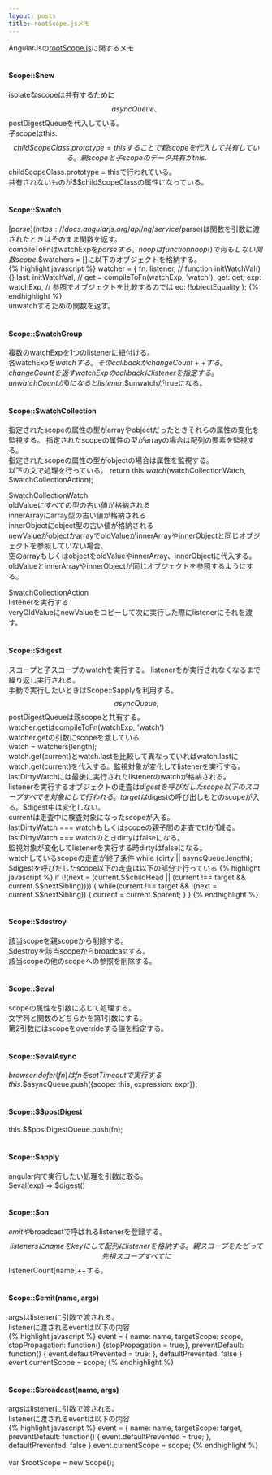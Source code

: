 ```yaml
---
layout: posts
title: rootScope.jsメモ 
---
```

AngularJsの[rootScope.js](https://github.com/angular/angular.js/blob/5224499bcdab670a882c6119e2d9192b84aa9047/src/ng/rootScope.js)に関するメモ     
<br/>
#### Scope::$new
isolateなscopeは共有するために$$asyncQueue、$$postDigestQueueを代入している。   
子scopeはthis.$$childScopeClass.prototype = thisすることで親scopeを代入して共有している。   
親scopeと子scopeのデータ共有がthis.$$childScopeClass.prototype = thisで行われている。   
共有されないものが$$childScopeClassの属性になっている。  
<br/>
#### Scope::$watch
[$parse](https://docs.angularjs.org/api/ng/service/$parse)は関数を引数に渡されたときはそのまま関数を返す。  
compileToFnはwatchExpを$parseする。   
noopはfunction noop() {}で何もしない関数   
scope.$$watchers = []に以下のオブジェクトを格納する。   
{% highlight javascript %}
watcher = {
    fn: listener,
    // function initWatchVal() {}
    last: initWatchVal,
    // get = compileToFn(watchExp, 'watch'),
    get: get,
    exp: watchExp,
    // 参照でオブジェクトを比較するのでは
    eq: !!objectEquality
};
{% endhighlight %}   
unwatchするための関数を返す。    
<br/>
#### Scope::$watchGroup
複数のwatchExpを1つのlistenerに紐付ける。  
各watchExpを$watchする。そのcallbackがchangeCount++する。  
changeCountを返すwatchExpのcallbackにlistenerを指定する。  
unwatchCountが0になるとlistener.$$unwatchがtrueになる。  
<br/>
#### Scope::$watchCollection  
指定されたscopeの属性の型がarrayやobjectだったときそれらの属性の変化を監視する。 
指定されたscopeの属性の型がarrayの場合は配列の要素を監視する。  
指定されたscopeの属性の型がobjectの場合は属性を監視する。  
以下の文で処理を行っている。
return this.$watch($watchCollectionWatch, $watchCollectionAction);  
  
$watchCollectionWatch   
oldValueにすべての型の古い値が格納される   
innerArrayにarray型の古い値が格納される   
innerObjectにobject型の古い値が格納される   
newValueがobjectかarrayでoldValueがinnerArrayやinnerObjectと同じオブジェクトを参照していない場合、   
空のarrayもしくはobjectをoldValueやinnerArray、innerObjectに代入する。   
oldValueとinnerArrayやinnerObjectが同じオブジェクトを参照するようにする。       
  
$watchCollectionAction  
listenerを実行する  
veryOldValueにnewValueをコピーして次に実行した際にlistenerにそれを渡す。  
<br/>
#### Scope::$digest  
スコープと子スコープのwatchを実行する。 
listenerをが実行されなくなるまで繰り返し実行される。  
手動で実行したいときはScope::$applyを利用する。    
$$asyncQueue, $$postDigestQueueは親scopeと共有する。   
watcher.getはcompileToFn(watchExp, 'watch')  
watcher.getの引数にscopeを渡している  
watch = watchers[length];   
watch.get(current)とwatch.lastを比較して異なっていればwatch.lastにwatch.get(current)を代入する。監視対象が変化してlistenerを実行する。  
lastDirtyWatchには最後に実行されたlistenerのwatchが格納される。  
listenerを実行するオブジェクトの走査は$digestを呼びだしたscope以下のスコープすべてを対象にして行われる。  
targetは$digestの呼び出しもとのscopeが入る。$digest中は変化しない。   
currentは走査中に検査対象になったscopeが入る。   
lastDirtyWatch === watchもしくはscopeの親子間の走査でttlが1減る。   
lastDirtyWatch === watchのときdirtyはfalseになる。  
監視対象が変化してlistenerを実行する時dirtyはfalseになる。   
watchしているscopeの走査が終了条件 while (dirty || asyncQueue.length);    
$digestを呼びだしたscope以下の走査は以下の部分で行っている    
{% highlight javascript %}
if (!(next = (current.$$childHead ||
    (current !== target && current.$$nextSibling)))) {
    while(current !== target && !(next = current.$$nextSibling)) {
        current = current.$parent;
    }
}
{% endhighlight %}   
<br/>
#### Scope::$destroy  
該当scopeを親scopeから削除する。  
$destroyを該当scopeからbroadcastする。  
該当scopeの他のscopeへの参照を削除する。   
<br/>
#### Scope::$eval  
scopeの属性を引数に応じて処理する。  
文字列と関数のどちらかを第1引数にする。  
第2引数にはscopeをoverrideする値を指定する。    
<br/>
#### Scope::$evalAsync   
$browser.defer(fn)はfnをsetTimeoutで実行する  
this.$$asyncQueue.push({scope: this, expression: expr});  
<br/>
#### Scope::$$postDigest   
this.$$postDigestQueue.push(fn);  
<br/>
#### Scope::$apply     
angular内で実行したい処理を引数に取る。  
$eval(exp) => $digest()  
<br/>
#### Scope::$on
$emitや$broadcastで呼ばれるlistenerを登録する。    
$$listenersにnameをkeyにして配列にlistenerを格納する。   
親スコープをたどって先祖スコープすべてに$$listenerCount[name]++する。    
<br/>
#### Scope::$emit(name, args)
argsはlistenerに引数で渡される。  
listenerに渡されるeventは以下の内容  
{% highlight javascript %}
event = {
    name: name,
    targetScope: scope,
    stopPropagation: function() {stopPropagation = true;},
    preventDefault: function() {
        event.defaultPrevented = true;
    },
    defaultPrevented: false
}
event.currentScope = scope;
{% endhighlight %}   
<br/>
#### Scope::$broadcast(name, args)
argsはlistenerに引数で渡される。  
listenerに渡されるeventは以下の内容  
{% highlight javascript %}
event = {
    name: name,
    targetScope: target,
    preventDefault: function() {
        event.defaultPrevented = true;
    },
    defaultPrevented: false
}
event.currentScope = scope;
{% endhighlight %}   
<br/>
var $rootScope = new Scope();
